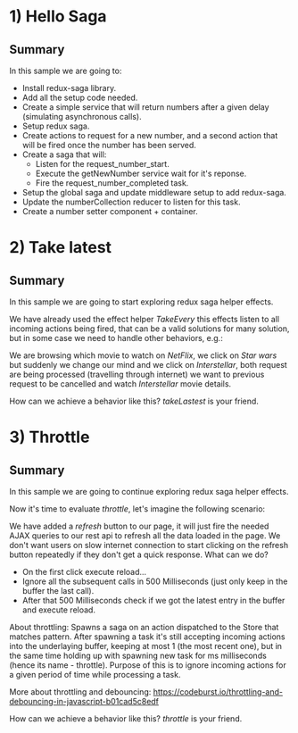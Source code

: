 # 1) Hello Saga

## Summary

In this sample we are going to: 

- Install redux-saga library.
- Add all the setup code needed.
- Create a simple service that will return numbers after a given delay (simulating asynchronous calls).
- Setup redux saga.
- Create actions to request for a new number, and a second action that will be fired 
once the number has been served.
- Create a saga that will: 
  - Listen for the request_number_start.
  - Execute the getNewNumber service wait for it's reponse.
  - Fire the request_number_completed task.
- Setup the global saga and update middleware setup to add redux-saga.
- Update the numberCollection reducer to listen for this task.
- Create a number setter component + container.

# 2) Take latest

## Summary

In this sample we are going to start exploring redux saga helper effects.

We have already used the effect helper _TakeEvery_ this effects listen to all incoming actions being
fired, that can be a valid solutions for many solution, but in some case we need to handle 
other behaviors, e.g.:

We are browsing which movie to watch on _NetFlix_, we click on _Star wars_ but suddenly we change
our mind and we click on _Interstellar_, both request are being processed (travelling through internet) we want to previous request to be cancelled and watch
_Interstellar_ movie details.

How can we achieve a behavior like this? _takeLastest_ is your friend.

# 3)  Throttle

## Summary

In this sample we are going to continue exploring redux saga helper effects.

Now it's time to evaluate _throttle_, let's imagine the following scenario:

We have added a _refresh_ button to our page, it will just fire the needed AJAX
queries to our rest api to refresh all the data loaded in the page. We don't
want users on slow internet connection to start clicking on the refresh 
button repeatedly if they don't get a quick response. What can we do?

- On the first click execute reload...
- Ignore all the subsequent calls in 500 Milliseconds (just only keep in the
buffer the last call).
- After that 500 Milliseconds check if we got the latest entry in the buffer
and execute reload.

About throttling: Spawns a saga on an action dispatched to the Store that matches pattern. After spawning a task it's still accepting incoming actions into the underlaying buffer, keeping at most 1 (the most recent one), but in the same time holding up with spawning new task for ms milliseconds (hence its name - throttle). Purpose of this is to ignore incoming actions for a given period of time while processing a task.

More about throttling and debouncing: https://codeburst.io/throttling-and-debouncing-in-javascript-b01cad5c8edf

How can we achieve a behavior like this? _throttle_ is your friend.

